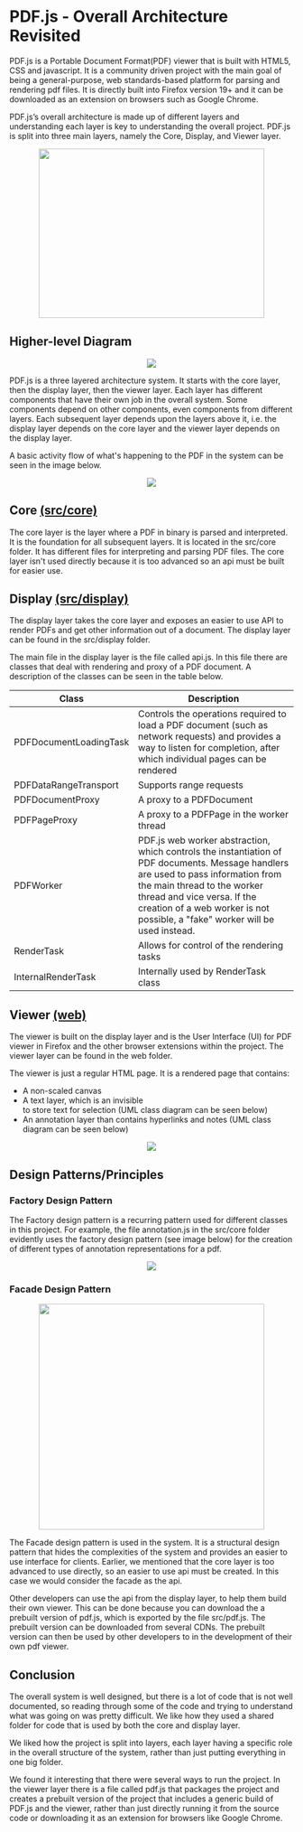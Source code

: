 # PDF.js - Overall Architecture Revisited

PDF.js is a Portable Document Format(PDF) viewer that is built with HTML5, CSS and javascript. It is a community driven project with the main goal of being a general-purpose, web standards-based platform for parsing and rendering pdf files. It is directly built into Firefox version 19+ and it can be downloaded as an extension on browsers such as Google Chrome.

PDF.js’s overall architecture is made up of different layers and understanding each layer is key to understanding the overall project. PDF.js is split into three main layers, namely the Core, Display, and Viewer layer.

<div align="center">
    <img height="300" width="400" src="../Images/LayeredArchitecture.svg"/>
</div>

## Higher-level Diagram

<div align="center">
    <img src="../Images/Overall_Architecture.png"/>
</div>

PDF.js is a three layered architecture system. It starts with the core layer, then the display layer, then the viewer layer. Each layer has different components that have their own job in the overall system. Some components depend on other components, even components from different layers. Each subsequent layer depends upon the layers above it, i.e. the display layer depends on the core layer and the viewer layer depends on the display layer.

A basic activity flow of what's happening to the PDF in the system can be seen in the image below.

<div align="center">
    <img src="../Images/flow.png"/>
</div>

## Core [(src/core)](https://github.com/CSCD01-team32/pdf.js/blob/af8d0b9597ccd0e020910eafd74dd6ad140db520/src/core)

The core layer is the layer where a PDF in binary is parsed and interpreted. It is the foundation for all subsequent layers. It is located in the src/core folder. It has different files for interpreting and parsing PDF files. The core layer isn't used directly because it is too advanced so an api must be built for easier use.

## Display [(src/display)](https://github.com/CSCD01-team32/pdf.js/blob/af8d0b9597ccd0e020910eafd74dd6ad140db520/src/display)

The display layer takes the core layer and exposes an easier to use API to render PDFs and get other information out of a document. The display layer can be found in the src/display folder.

The main file in the display layer is the file called api.js. In this file there are classes that deal with rendering and proxy of a PDF document. A description of the classes can be seen in the table below.

| **Class** | **Description** |
|-------|-------------|
|PDFDocumentLoadingTask       |Controls the operations required to load a PDF document (such as network requests) and provides a way to listen for completion, after which individual pages can be rendered             |
|PDFDataRangeTransport       |Supports range requests             |
|PDFDocumentProxy       |A proxy to a PDFDocument|
|PDFPageProxy       |A proxy to a PDFPage in the worker thread             |
|PDFWorker       |PDF.js web worker abstraction, which controls the instantiation of PDF documents. Message handlers are used to pass information from the main thread to the worker thread and vice versa. If the creation of a web worker is not possible, a "fake" worker will be used instead.             |
|RenderTask       |Allows for control of the rendering tasks             |
|InternalRenderTask       |Internally used by RenderTask class             |

## Viewer [(web)](https://github.com/CSCD01-team32/pdf.js/blob/af8d0b9597ccd0e020910eafd74dd6ad140db520/web)

The viewer is built on the display layer and is the User Interface (UI) for PDF viewer in Firefox and the other browser extensions within the project. The viewer layer can be found in the web folder.

The viewer is just a regular HTML page. It is a rendered page that contains:

- A non-scaled canvas
- A text layer, which is an invisible <div> to store text for selection (UML class diagram can be seen below)
- An annotation layer than contains hyperlinks and notes (UML class diagram can be seen below)

<div align="center">
    <img src="../Images/Architecture.png"/>
</div>

## Design Patterns/Principles

### Factory Design Pattern

The Factory design pattern is a recurring pattern used for different classes in this project. For example, the file annotation.js in the src/core folder evidently uses the factory design pattern (see image below) for the creation of different types of annotation representations for a pdf.

<div align="center">
    <img src="../Images/Annotation.png"/>
</div>

### Facade Design Pattern

<div align="center">
    <figure>
        <img height="400" src="../Images/Facade_Design_Pattern.png"/>
    </figure>
</div>

The Facade design pattern is used in the system. It is a structural design pattern that hides the complexities of the system and provides an easier to use interface for clients. Earlier, we mentioned that the core layer is too advanced to use directly, so an easier to use api must be created. In this case we would consider the facade as the api.

Other developers can use the api from the display layer, to help them build their own viewer. This can be done because you can download the a prebuilt version of pdf.js, which is exported by the file src/pdf.js. The prebuilt version can be downloaded from several CDNs. The prebuilt version can then be used by other developers to in the development of their own pdf viewer.

## Conclusion

The overall system is well designed, but there is a lot of code that is not well documented, so reading through some of the code and trying to understand what was going on was pretty difficult. We like how they used a shared folder for code that is used by both the core and display layer.

We liked how the project is split into layers, each layer having a specific role in the overall structure of the system, rather than just putting everything in one big folder.

We found it interesting that there were several ways to run the project. In the viewer layer there is a file called pdf.js that packages the project and creates a prebuilt version of the project that includes a generic build of PDF.js and the viewer, rather than just directly running it from the source code or downloading it as an extension for browsers like Google Chrome.
